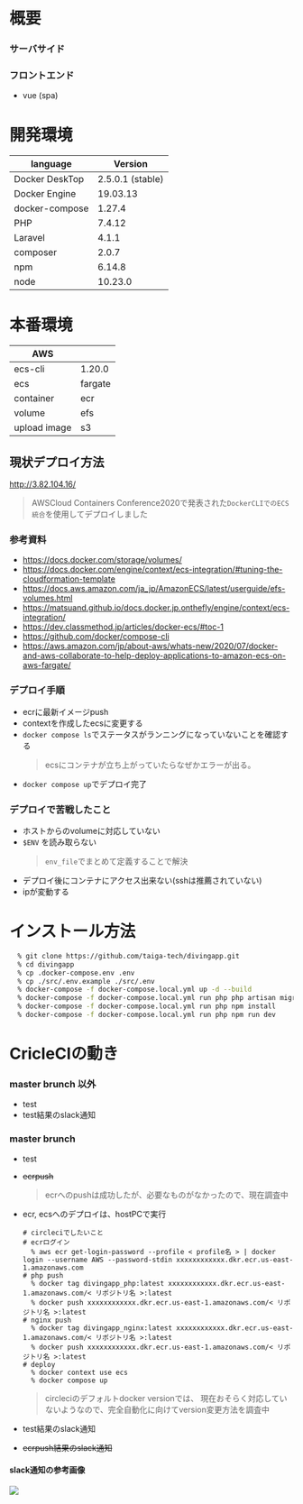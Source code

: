 # 概要
### サーバサイド
### フロントエンド
  - vue (spa)
# 開発環境
|language|Version|
|---|---|
|Docker DeskTop|2.5.0.1 (stable)|
|Docker Engine|19.03.13|
|docker-compose|1.27.4|
|PHP|7.4.12|
|Laravel|4.1.1|
|composer|2.0.7|
|npm|6.14.8|
|node|10.23.0|

# 本番環境
|AWS||
|--|--|
|ecs-cli|1.20.0|
|ecs|fargate|
|container|ecr|
|volume|efs|
|upload image|s3|

## 現状デプロイ方法
http://3.82.104.16/
  > AWSCloud Containers Conference2020で発表された`DockerCLIでのECS統合`を使用してデプロイしました

### 参考資料
- https://docs.docker.com/storage/volumes/
- https://docs.docker.com/engine/context/ecs-integration/#tuning-the-cloudformation-template
- https://docs.aws.amazon.com/ja_jp/AmazonECS/latest/userguide/efs-volumes.html
- https://matsuand.github.io/docs.docker.jp.onthefly/engine/context/ecs-integration/
- https://dev.classmethod.jp/articles/docker-ecs/#toc-1
- https://github.com/docker/compose-cli
- https://aws.amazon.com/jp/about-aws/whats-new/2020/07/docker-and-aws-collaborate-to-help-deploy-applications-to-amazon-ecs-on-aws-fargate/

### デプロイ手順
- ecrに最新イメージpush
- contextを作成したecsに変更する
- `docker compose ls`でステータスがランニングになっていないことを確認する
  > ecsにコンテナが立ち上がっていたらなぜかエラーが出る。
- `docker compose up`でデプロイ完了

### デプロイで苦戦したこと
- ホストからのvolumeに対応していない
- `$ENV` を読み取らない
  > `env_file`でまとめて定義することで解決
- デプロイ後にコンテナにアクセス出来ない(sshは推薦されていない)
- ipが変動する


# インストール方法
```bash
  % git clone https://github.com/taiga-tech/divingapp.git
  % cd divingapp
  % cp .docker-compose.env .env
  % cp ./src/.env.example ./src/.env
  % docker-compose -f docker-compose.local.yml up -d --build
  % docker-compose -f docker-compose.local.yml run php php artisan migrate
  % docker-compose -f docker-compose.local.yml run php npm install
  % docker-compose -f docker-compose.local.yml run php npm run dev
```

# CricleCIの動き

### master brunch 以外
- test
- test結果のslack通知

### master brunch
- test
- ~~ecrpush~~
  > ecrへのpushは成功したが、必要なものがなかったので、現在調査中

- ecr, ecsへのデプロイは、hostPCで実行
  ``` shell
  # circleciでしたいこと
  # ecrログイン
    % aws ecr get-login-password --profile < profile名 > | docker login --username AWS --password-stdin xxxxxxxxxxxx.dkr.ecr.us-east-1.amazonaws.com
  # php push
    % docker tag divingapp_php:latest xxxxxxxxxxxx.dkr.ecr.us-east-1.amazonaws.com/< リポジトリ名 >:latest
    % docker push xxxxxxxxxxxx.dkr.ecr.us-east-1.amazonaws.com/< リポジトリ名 >:latest
  # nginx push
    % docker tag divingapp_nginx:latest xxxxxxxxxxxx.dkr.ecr.us-east-1.amazonaws.com/< リポジトリ名 >:latest
    % docker push xxxxxxxxxxxx.dkr.ecr.us-east-1.amazonaws.com/< リポジトリ名 >:latest
  # deploy
    % docker context use ecs
    % docker compose up
  ```
  > circleciのデフォルトdocker versionでは、
    現在おそらく対応していないようなので、完全自動化に向けてversion変更方法を調査中
- test結果のslack通知
- ~~ecrpush結果のslack通知~~

#### slack通知の参考画像
![](https://user-images.githubusercontent.com/67569270/96187946-d2ad5880-0f78-11eb-8eae-fb99a7af7cc7.png)
